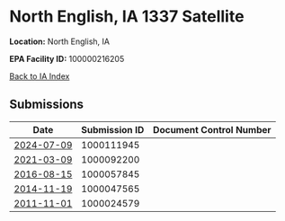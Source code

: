 # North English, IA 1337 Satellite

**Location:** North English, IA

**EPA Facility ID:** 100000216205

[Back to IA Index](../../index.md)

## Submissions

| Date | Submission ID | Document Control Number |
|------|--------------|-------------------------|
| [2024-07-09](submissions/1000111945.md) | 1000111945 |  |
| [2021-03-09](submissions/1000092200.md) | 1000092200 |  |
| [2016-08-15](submissions/1000057845.md) | 1000057845 |  |
| [2014-11-19](submissions/1000047565.md) | 1000047565 |  |
| [2011-11-01](submissions/1000024579.md) | 1000024579 |  |
